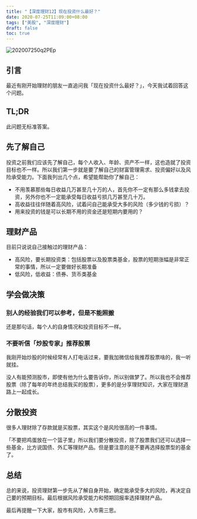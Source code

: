```yaml
---
title: "【深度理财12】现在投资什么最好？"
date: 2020-07-25T11:09:00+08:00
tags: ["美股", "深度理财"]
draft: false
toc: true
---
```


![202007250q2PEp](https://blog-1251237404.cos.ap-guangzhou.myqcloud.com/2020%2007%20250q2PEp%20.jpg)

## 引言

最近有刚开始理财的朋友一直追问我「现在投资什么最好？」，今天我试着回答这个问题。

## TL;DR

此问题无标准答案。

<!--more-->

## 先了解自己

投资之前我们应该先了解自己，每个人收入、年龄、资产不一样，这也造就了投资目标也不一样。所以我们第一步就是要了解自己的财富管理需求、投资偏好以及风险承受能力。下面我列出几个点，希望能帮助你了解自己：

- 不用羡慕那些每日收益几万甚至几十万的人，首先你不一定有那么多钱拿去投资，另外你也不一定能承受每日收益亏损几万甚至几十万。
- 高收益往往伴随着高风险，试着问自己能承受大多的风险（多少钱的亏损）？
- 用来投资的钱是可以长期不用的资金还是短期内要用的？

## 理财产品

目前只说说自己接触过的理财产品：

- 高风险，要长期投资类：包括股票以及股票类基金，股票的短期涨幅是非常正常的事情，所以一定要做好长期准备
- 低风险，低收益：债券、货币类基金

## 学会做决策

### 别人的经验我们可以参考，但是不能照搬

还是那句话，每个人的自身情况和投资目标不一样。

### 不要听信「炒股专家」推荐股票

我刚开始炒股的时候经常有人打电话过来，要我加微信给我推荐股票啥的，我一听就挂。

没人有能预测股市，即使有他为什么要告诉你，所以别做梦了。所以我也不会推荐股票（除了每年的年终总结我买的股票），更多的是分享理财知识，大家在理财道路上一起成长。

## 分散投资

很多人理财除了存款就是买股票，其实这个是风险很高的一件事情。

「不要把鸡蛋放在一个篮子里」所以我们要分散投资，除了股票我们还可以选择一些基金，比方说国债、外汇等理财产品。但是要注意的是不要再选择股票型的基金了。

## 总结

总的来说，投资理财第一步先从了解自身开始，确定能承受多大的风险，再决定自己要的预期目标。最后根据风险承受能力和预期回报率选择理财产品。

最后再提醒一下大家，股市有风险，入市需三思。

